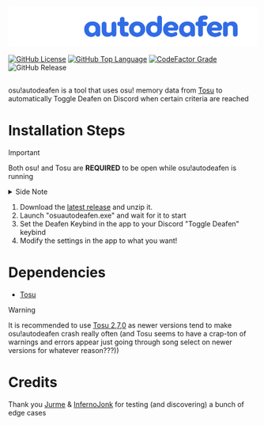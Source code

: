<p align="center">
  <img width="1000" src="osuautodeafen/Resources/osuautodeafen.png">
</p>


[![GitHub License](https://img.shields.io/github/license/aerodite/osuautodeafen)](LICENSE)
[![GitHub Top Language](https://img.shields.io/github/languages/top/aerodite/osuautodeafen)]()
[![CodeFactor Grade](https://www.codefactor.io/repository/github/aerodite/osuautodeafen/badge)](https://www.codefactor.io/repository/github/aerodite/osuautodeafen)
![GitHub Release](https://img.shields.io/github/v/release/Aerodite/osuautodeafen)


##
osu!autodeafen is a tool that uses osu! memory data from [Tosu](https://github.com/KotRikD/tosu) to automatically Toggle Deafen on Discord when certain criteria are reached

# Installation Steps
> [!IMPORTANT]
> Both osu! and Tosu are __REQUIRED__ to be open while osu!autodeafen is running
> <details>
>  <summary>Side Note</summary>
>
> 
> * If Tosu is installed, osu!autodeafen will automatically open it if it isn't detected on startup
></details>

1. Download the [latest release](https://github.com/Aerodite/osuautodeafen/releases/latest) and unzip it.
1. Launch "osuautodeafen.exe" and wait for it to start
1. Set the Deafen Keybind in the app to your Discord "Toggle Deafen" keybind
1. Modify the settings in the app to what you want!


# Dependencies
* [Tosu](https://github.com/KotRikD/tosu)
  
> [!WARNING]
> It is recommended to use [Tosu 2,7,0](https://github.com/KotRikD/tosu/releases/tag/v2.7.0) as newer versions tend to make osu!autodeafen crash really often (and Tosu seems to have a crap-ton of warnings and errors appear just going through song select on newer versions for whatever reason???))

# Credits
Thank you [Jurme](https://osu.ppy.sh/users/6282195) & [InfernoJonk](https://osu.ppy.sh/users/9537557) for testing (and discovering) a bunch of edge cases

